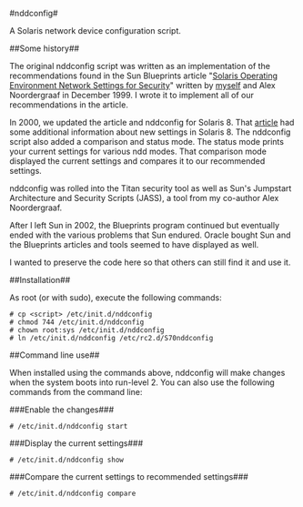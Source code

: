 #nddconfig#

A Solaris network device configuration script.

##Some history##

The original nddconfig script was written as an implementation of the recommendations found in the Sun Blueprints article "[Solaris Operating Environment Network Settings for Security](http://www.filibeto.org/sun/lib/blueprints/2002-vol4-cd/1299/network.pdf)" written by [myself](http://ikawnoclast.com/) and Alex Noordergraaf in December 1999. I wrote it to implement all of our recommendations in the article.

In 2000, we updated the article and nddconfig for Solaris 8. That [article](http://www.filibeto.org/sun/lib/blueprints/2002-vol4-cd/1200/network-updt1.pdf) had some additional information about new settings in Solaris 8. The nddconfig script also added a comparison and status mode. The status mode prints your current settings for various ndd modes. That comparison mode displayed the current settings and compares it to our recommended settings.

nddconfig was rolled into the Titan security tool as well as Sun's Jumpstart Architecture and Security Scripts (JASS), a tool from my co-author Alex Noordergraaf.

After I left Sun in 2002, the Blueprints program continued but eventually ended with the various problems that Sun endured. Oracle bought Sun and the Blueprints articles and tools seemed to have displayed as well. 

I wanted to preserve the code here so that others can still find it and use it.

##Installation##

As root (or with sudo), execute the following commands:

    # cp <script> /etc/init.d/nddconfig
    # chmod 744 /etc/init.d/nddconfig
    # chown root:sys /etc/init.d/nddconfig
    # ln /etc/init.d/nddconfig /etc/rc2.d/S70nddconfig

##Command line use##

When installed using the commands above, nddconfig will make changes when the system boots into run-level 2. You can also use the following commands from the command line:

###Enable the changes###

    # /etc/init.d/nddconfig start

###Display the current settings###

    # /etc/init.d/nddconfig show

###Compare the current settings to recommended settings###

    # /etc/init.d/nddconfig compare